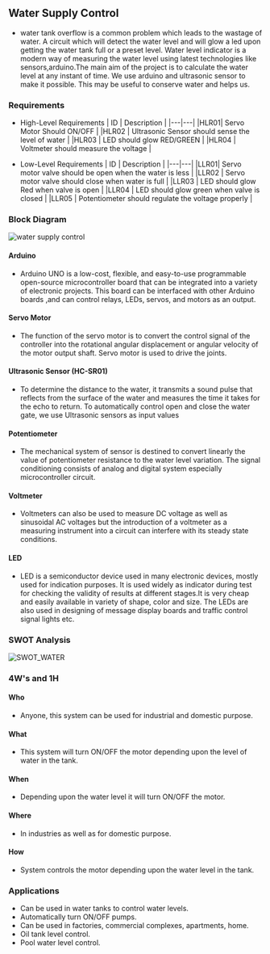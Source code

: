 ## Water Supply Control
- water tank overflow is a common problem which leads to the wastage of water. A circuit which will detect the water level and will glow a led upon getting the water tank full or a preset level. Water level indicator is a modern way of measuring the water level using latest technologies like sensors,arduino.The main aim of the project is to calculate the water level at any instant of time. We use arduino and ultrasonic sensor to make it possible. This may be useful to conserve water and helps us.

### Requirements
- High-Level Requirements
| ID | Description |
  |---|---|
  |HLR01| Servo Motor Should ON/OFF |
  |HLR02 | Ultrasonic Sensor should sense the level of water |
  |HLR03 | LED should glow RED/GREEN |
  |HLR04 | Voltmeter should measure the voltage |
  
 - Low-Level Requirements
   | ID | Description |
    |---|---|
    |LLR01| Servo motor valve should be open when the water is less |
    |LLR02 | Servo motor valve should close when water is full |
    |LLR03 | LED should glow Red when valve is open |
    |LLR04 | LED should glow green when valve is closed |
    |LLR05 | Potentiometer should regulate the voltage properly |
  
### Block Diagram
![water supply control](https://user-images.githubusercontent.com/98817420/155746157-e282c0cd-1574-42bb-8356-e648e0c306d2.png)
#### Arduino
- Arduino UNO is a low-cost, flexible, and easy-to-use programmable open-source microcontroller board that can be integrated into a variety of electronic projects. This board can be interfaced with other Arduino boards ,and can control relays, LEDs, servos, and motors as an output.
#### Servo Motor
- The function of the servo motor is to convert the control signal of the controller into the rotational angular displacement or angular velocity of the motor output shaft. Servo motor is used to drive the joints.
#### Ultrasonic Sensor (HC-SR01)
- To determine the distance to the water, it transmits a sound pulse that reflects from the surface of the water and measures the time it takes for the echo to return. To automatically control open and close the water gate, we use Ultrasonic sensors as input values
#### Potentiometer
- The mechanical system of sensor is destined to convert linearly the value of potentiometer resistance to the water level variation. The signal conditioning consists of analog and digital system especially microcontroller circuit.
#### Voltmeter
- Voltmeters can also be used to measure DC voltage as well as sinusoidal AC voltages but the introduction of a voltmeter as a measuring instrument into a circuit can interfere with its steady state conditions.
#### LED
-  LED is a semiconductor device used in many electronic devices, mostly used for indication purposes. It is used widely as indicator during test for checking the validity of results at different stages.It is very cheap and easily available in variety of shape, color and size. The LEDs are also used in designing of message display boards and traffic control signal lights etc.

### SWOT Analysis
![SWOT_WATER](https://user-images.githubusercontent.com/98817420/157003795-3924ef1f-5616-44f6-ad7e-c627c219cac9.jpg)

### 4W's and 1H
#### Who
- Anyone, this system can be used for industrial and domestic purpose.
#### What
- This system will turn ON/OFF the motor depending upon the level of water in the tank.
#### When
- Depending upon the water level it will turn ON/OFF the motor.
#### Where
- In industries as well as for domestic purpose.
#### How
- System controls the motor depending upon the water level in the tank.

### Applications
- Can be used in water tanks to control water levels.
- Automatically turn ON/OFF pumps.
- Can be used in factories, commercial complexes, apartments, home.
- Oil tank level control.
- Pool water level control.
